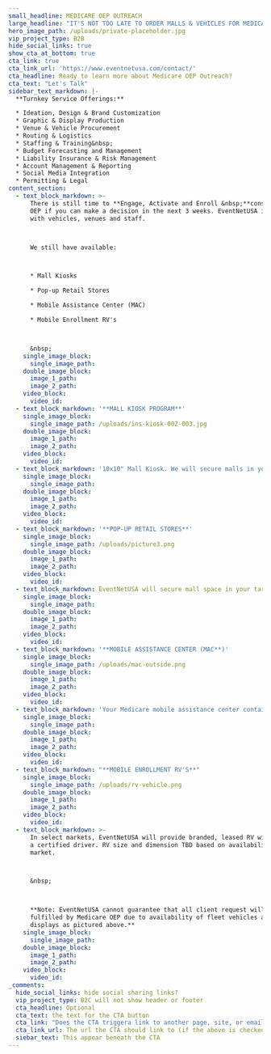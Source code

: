 ```yaml
---
small_headline: MEDICARE OEP OUTREACH
large_headline: "IT'S NOT TOO LATE TO ORDER MALLS & VEHICLES FOR MEDICARE MARKETING OUTREACH!"
hero_image_path: /uploads/private-placeholder.jpg
vip_project_type: B2B
hide_social_links: true
show_cta_at_bottom: true
cta_link: true
cta_link_url: 'https://www.eventnetusa.com/contact/'
cta_headline: Ready to learn more about Medicare OEP Outreach?
cta_text: "Let's Talk"
sidebar_text_markdown: |-
  **Turnkey Service Offerings:**

  * Ideation, Design & Brand Customization
  * Graphic & Display Production
  * Venue & Vehicle Procurement
  * Routing & Logistics
  * Staffing & Training&nbsp;
  * Budget Forecasting and Management
  * Liability Insurance & Risk Management
  * Account Management & Reporting
  * Social Media Integration
  * Permitting & Legal
content_section:
  - text_block_markdown: >-
      There is still time to **Engage, Activate and Enroll &nbsp;**consumers in
      OEP if you can make a decision in the next 3 weeks. EventNetUSA is prepared
      with vehicles, venues and staff.



      We still have available:



      * Mall Kiosks

      * Pop-up Retail Stores

      * Mobile Assistance Center (MAC)

      * Mobile Enrollment RV's



      &nbsp;
    single_image_block:
      single_image_path:
    double_image_block:
      image_1_path:
      image_2_path:
    video_block:
      video_id:
  - text_block_markdown: '**MALL KIOSK PROGRAM**'
    single_image_block:
      single_image_path: /uploads/ins-kiosk-002-003.jpg
    double_image_block:
      image_1_path:
      image_2_path:
    video_block:
      video_id:
  - text_block_markdown: '10x10" Mall Kiosk. We will secure malls in your targeted zip code, brand and have it delivered to your team. We can supply trained staff for lead generation if you request.'
    single_image_block:
      single_image_path:
    double_image_block:
      image_1_path:
      image_2_path:
    video_block:
      video_id:
  - text_block_markdown: '**POP-UP RETAIL STORES**'
    single_image_block:
      single_image_path: /uploads/picture3.png
    double_image_block:
      image_1_path:
      image_2_path:
    video_block:
      video_id:
  - text_block_markdown: EventNetUSA will secure mall space in your targeted zip code and build out temporary store. We can supply trained staff for lead generation if you request.
    single_image_block:
      single_image_path:
    double_image_block:
      image_1_path:
      image_2_path:
    video_block:
      video_id:
  - text_block_markdown: '**MOBILE ASSISTANCE CENTER (MAC**)'
    single_image_block:
      single_image_path: /uploads/mac-outside.png
    double_image_block:
      image_1_path:
      image_2_path:
    video_block:
      video_id:
  - text_block_markdown: 'Your Medicare mobile assistance center contains seating for 8, video screen, and generator to provide electricity. MAC can be used indoor or outdoor. EventNetUSA can supply driver/greeter and manage set up upon request. We can also work with you on routing.'
    single_image_block:
      single_image_path:
    double_image_block:
      image_1_path:
      image_2_path:
    video_block:
      video_id:
  - text_block_markdown: "**MOBILE ENROLLMENT RV'S**"
    single_image_block:
      single_image_path: /uploads/rv-vehicle.png
    double_image_block:
      image_1_path:
      image_2_path:
    video_block:
      video_id:
  - text_block_markdown: >-
      In select markets, EventNetUSA will provide branded, leased RV with
      a certified driver. RV size and dimension TBD based on availability in each
      market.



      &nbsp;



      **Note: EventNetUSA cannot guarantee that all client request will be
      fulfilled by Medicare OEP due to availability of fleet vehicles and mall
      displays as pictured above.**
    single_image_block:
      single_image_path:
    double_image_block:
      image_1_path:
      image_2_path:
    video_block:
      video_id:
_comments:
  hide_social_links: hide social sharing links?
  vip_project_type: B2C will not show header or footer
  cta_headline: Optional
  cta_text: the text for the CTA button
  cta_link: "Does the CTA triggera link to another page, site, or email? (note: use 'mailto:info@eventnetusa.com' format for an email address)"
  cta_link_url: The url the CTA should link to (if the above is checked)
  siebar_text: This appear beneath the CTA
---
```

